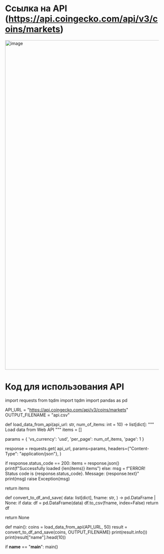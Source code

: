 # Ссылка на API (https://api.coingecko.com/api/v3/coins/markets)
<img width="1920" height="1080" alt="image" src="https://github.com/user-attachments/assets/7203766c-6e7e-4963-b9c0-bae50a12ef8b" />

# Код для использования API
import requests
from tqdm import tqdm
import pandas as pd

API_URL = "https://api.coingecko.com/api/v3/coins/markets"
OUTPUT_FILENAME = "api.csv"


def load_data_from_api(api_url: str, num_of_items: int = 10) -> list[dict]:
    """
    Load data from Web API
    """
    items = []
    
params = {
        'vs_currency': 'usd',
        'per_page': num_of_items,
        'page': 1
    }
    
response = requests.get(
        api_url,
        params=params,
        headers={"Content-Type": "application/json"},
    )
    
if response.status_code == 200:
        items = response.json()
        print(f"Successfully loaded {len(items)} items")
    else:
     msg = f"ERROR! Status code is {response.status_code}. Message: {response.text}"
    print(msg)
    raise Exception(msg)

return items


def convert_to_df_and_save(
    data: list[dict],
    fname: str,
) -> pd.DataFrame | None:
    if data:
        df = pd.DataFrame(data)
        df.to_csv(fname, index=False)
        return df

return None


def main():
    coins = load_data_from_api(API_URL, 50)
    result = convert_to_df_and_save(coins, OUTPUT_FILENAME)
 print(result.info())
 print(result["name"].head(10))


if __name__ == "__main__":
    main()
